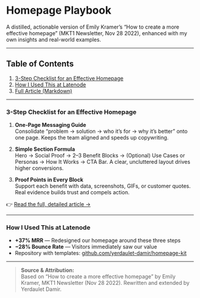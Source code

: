 # Homepage Playbook

A distilled, actionable version of Emily Kramer’s “How to create a more effective homepage” (MKT1 Newsletter, Nov 28 2022), enhanced with my own insights and real-world examples.

---

## Table of Contents

1. [3-Step Checklist for an Effective Homepage](#3-step-checklist-for-an-effective-homepage)  
2. [How I Used This at Latenode](#how-i-used-this-at-latenode)  
3. [Full Article (Markdown)](./_insights/2022-11-28-how-to-create-a-more-effective-homepage.md)  

---

### 3-Step Checklist for an Effective Homepage

1. **One-Page Messaging Guide**  
   Consolidate “problem → solution → who it’s for → why it’s better” onto one page. Keeps the team aligned and speeds up copywriting.

2. **Simple Section Formula**  
   Hero → Social Proof → 2–3 Benefit Blocks → (Optional) Use Cases or Personas → How It Works → CTA Bar. A clear, uncluttered layout drives higher conversions.

3. **Proof Points in Every Block**  
   Support each benefit with data, screenshots, GIFs, or customer quotes. Real evidence builds trust and compels action.

👉 [Read the full, detailed article →](_insights/2022-11-28-how-to-create-a-more-effective-homepage.md)

---

### How I Used This at Latenode

- **+37% MRR** — Redesigned our homepage around these three steps  
- **−28% Bounce Rate** — Visitors immediately saw our value  
- Repository with templates: [github.com/yerdaulet-damir/homepage-kit](https://github.com/yerdaulet-damir/homepage-kit)

---

> **Source & Attribution:**  
> Based on “How to create a more effective homepage” by Emily Kramer, MKT1 Newsletter (Nov 28 2022). Rewritten and extended by Yerdaulet Damir.


